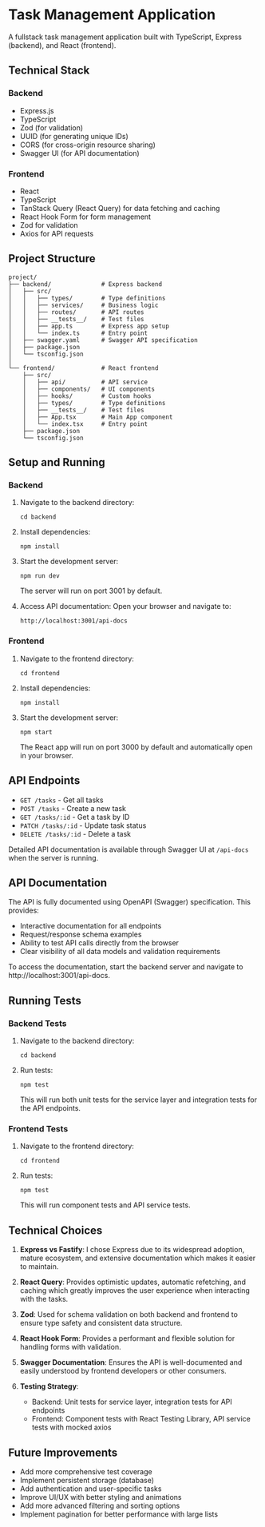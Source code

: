 # Task Management Application

A fullstack task management application built with TypeScript, Express (backend), and React (frontend).

## Technical Stack

### Backend
- Express.js
- TypeScript
- Zod (for validation)
- UUID (for generating unique IDs)
- CORS (for cross-origin resource sharing)
- Swagger UI (for API documentation)

### Frontend
- React
- TypeScript
- TanStack Query (React Query) for data fetching and caching
- React Hook Form for form management
- Zod for validation
- Axios for API requests

## Project Structure

```
project/
├── backend/              # Express backend
│   ├── src/
│   │   ├── types/        # Type definitions
│   │   ├── services/     # Business logic
│   │   ├── routes/       # API routes
│   │   ├── __tests__/    # Test files
│   │   ├── app.ts        # Express app setup
│   │   └── index.ts      # Entry point
│   ├── swagger.yaml      # Swagger API specification
│   ├── package.json
│   └── tsconfig.json
│
└── frontend/             # React frontend
    ├── src/
    │   ├── api/          # API service
    │   ├── components/   # UI components
    │   ├── hooks/        # Custom hooks
    │   ├── types/        # Type definitions
    │   ├── __tests__/    # Test files
    │   ├── App.tsx       # Main App component
    │   └── index.tsx     # Entry point
    ├── package.json
    └── tsconfig.json
```

## Setup and Running

### Backend

1. Navigate to the backend directory:
   ```
   cd backend
   ```

2. Install dependencies:
   ```
   npm install
   ```

3. Start the development server:
   ```
   npm run dev
   ```

   The server will run on port 3001 by default.

4. Access API documentation:
   Open your browser and navigate to:
   ```
   http://localhost:3001/api-docs
   ```

### Frontend

1. Navigate to the frontend directory:
   ```
   cd frontend
   ```

2. Install dependencies:
   ```
   npm install
   ```

3. Start the development server:
   ```
   npm start
   ```

   The React app will run on port 3000 by default and automatically open in your browser.

## API Endpoints

- `GET /tasks` - Get all tasks
- `POST /tasks` - Create a new task
- `GET /tasks/:id` - Get a task by ID
- `PATCH /tasks/:id` - Update task status
- `DELETE /tasks/:id` - Delete a task

Detailed API documentation is available through Swagger UI at `/api-docs` when the server is running.

## API Documentation

The API is fully documented using OpenAPI (Swagger) specification. This provides:

- Interactive documentation for all endpoints
- Request/response schema examples
- Ability to test API calls directly from the browser
- Clear visibility of all data models and validation requirements

To access the documentation, start the backend server and navigate to http://localhost:3001/api-docs.

## Running Tests

### Backend Tests

1. Navigate to the backend directory:
   ```
   cd backend
   ```

2. Run tests:
   ```
   npm test
   ```

   This will run both unit tests for the service layer and integration tests for the API endpoints.

### Frontend Tests

1. Navigate to the frontend directory:
   ```
   cd frontend
   ```

2. Run tests:
   ```
   npm test
   ```

   This will run component tests and API service tests.

## Technical Choices

1. **Express vs Fastify**: I chose Express due to its widespread adoption, mature ecosystem, and extensive documentation which makes it easier to maintain.

2. **React Query**: Provides optimistic updates, automatic refetching, and caching which greatly improves the user experience when interacting with the tasks.

3. **Zod**: Used for schema validation on both backend and frontend to ensure type safety and consistent data structure.

4. **React Hook Form**: Provides a performant and flexible solution for handling forms with validation.

5. **Swagger Documentation**: Ensures the API is well-documented and easily understood by frontend developers or other consumers.

6. **Testing Strategy**: 
   - Backend: Unit tests for service layer, integration tests for API endpoints
   - Frontend: Component tests with React Testing Library, API service tests with mocked axios

## Future Improvements

- Add more comprehensive test coverage
- Implement persistent storage (database)
- Add authentication and user-specific tasks
- Improve UI/UX with better styling and animations
- Add more advanced filtering and sorting options
- Implement pagination for better performance with large lists